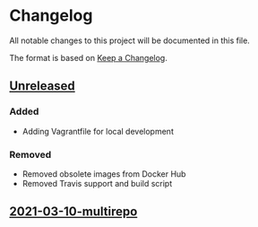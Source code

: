 # Changelog

All notable changes to this project will be documented in this file.

The format is based on [Keep a Changelog](https://keepachangelog.com/en/1.0.0/).

## [Unreleased]

### Added

- Adding Vagrantfile for local development

### Removed

- Removed obsolete images from Docker Hub
- Removed Travis support and build script

## [2021-03-10-multirepo]


[Unreleased]: https://github.com/ngeor/dockerfiles/compare/2021-03-10-multirepo...HEAD
[2021-03-10-multirepo]: https://github.com/ngeor/dockerfiles/releases/tag/2021-03-10-multirepo

